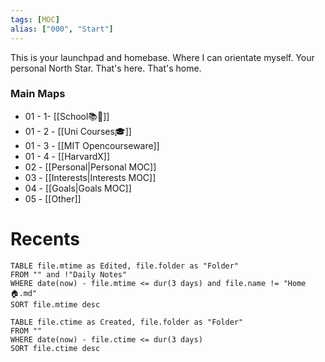```yaml
---
tags: [MOC]
alias: ["000", "Start"]
---
```

This is your launchpad and homebase. Where I can orientate myself. Your personal North Star. That's here. That's home.

### Main Maps
- 01 - 1- [[School📚🏫]]
- 01 - 2 - [[Uni Courses🎓]]
- 01 - 3 - [[MIT Opencourseware]]
- 01 - 4 - [[HarvardX]]
- 02 - [[Personal|Personal MOC]]
- 03 - [[Interests|Interests MOC]]
- 04 - [[Goals|Goals MOC]]
- 05 - [[Other]]
# Recents
```dataview
TABLE file.mtime as Edited, file.folder as "Folder"
FROM "" and !"Daily Notes"
WHERE date(now) - file.mtime <= dur(3 days) and file.name != "Home🏠.md" 
SORT file.mtime desc
```

```dataview
TABLE file.ctime as Created, file.folder as "Folder"
FROM ""
WHERE date(now) - file.ctime <= dur(3 days)
SORT file.ctime desc
```
